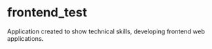 # frontend_test
Application created to show technical skills, developing frontend web applications.
